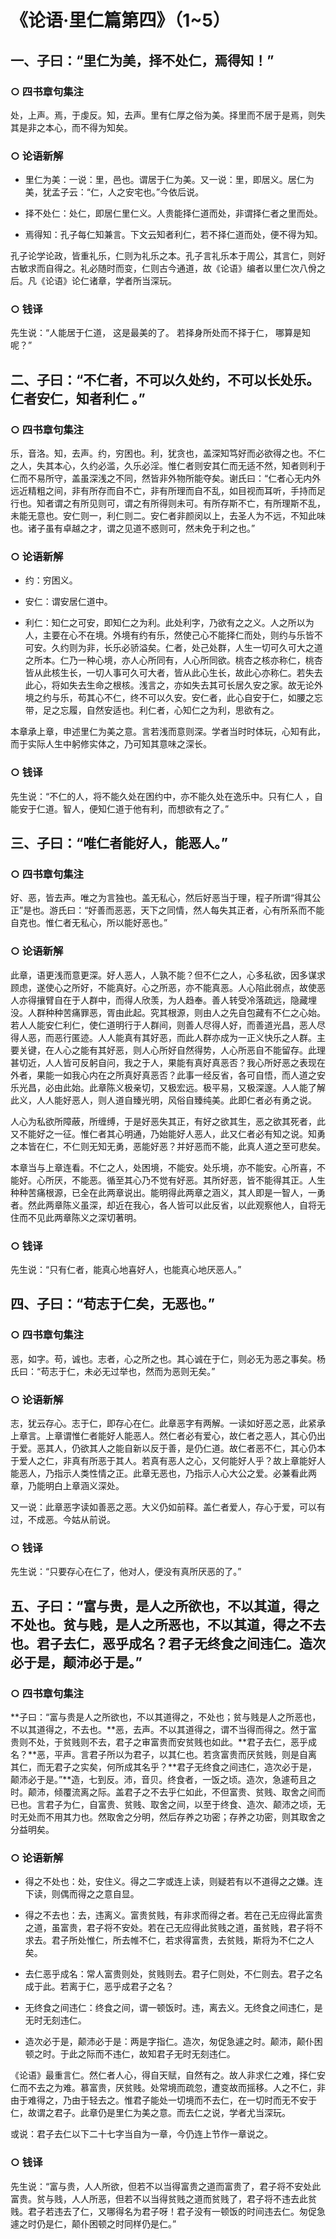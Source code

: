 # 《论语·里仁篇第四》（1~5）

## 一、子曰：“里仁为美，择不处仁，焉得知！”

### ○ 四书章句集注

处，上声。焉，于虔反。知，去声。里有仁厚之俗为美。择里而不居于是焉，则失其是非之本心，而不得为知矣。

### ○ 论语新解

* 里仁为美：一说：里，邑也。谓居于仁为美。又一说：里，即居义。居仁为美，犹孟子云：“仁，人之安宅也。”今依后说。

* 择不处仁：处仁，即居仁里仁义。人贵能择仁道而处，非谓择仁者之里而处。

* 焉得知：孔子每仁知兼言。下文云知者利仁，若不择仁道而处，便不得为知。

孔子论学论政，皆重礼乐，仁则为礼乐之本。孔子言礼乐本于周公，其言仁，则好古敏求而自得之。礼必随时而变，仁则古今通道，故《论语》编者以里仁次八佾之后。凡《论语》论仁诸章，学者所当深玩。

### ○ 钱译

先生说：“人能居于仁道， 这是最美的了。 若择身所处而不择于仁， 哪算是知呢？”

## 二、子曰：“不仁者，不可以久处约，不可以长处乐。仁者安仁，知者利仁 。”

### ○ 四书章句集注

乐，音洛。知，去声。约，穷困也。利，犹贪也，盖深知笃好而必欲得之也。不仁之人，失其本心，久约必滥，久乐必淫。惟仁者则安其仁而无适不然，知者则利于仁而不易所守，盖虽深浅之不同，然皆非外物所能夺矣。谢氏曰：“仁者心无内外远近精粗之间，非有所存而自不亡，非有所理而自不乱，如目视而耳听，手持而足行也。知者谓之有所见则可，谓之有所得则未可。有所存斯不亡，有所理斯不乱，未能无意也。安仁则一，利仁则二。安仁者非颜闵以上，去圣人为不远，不知此味也。诸子虽有卓越之才，谓之见道不惑则可，然未免于利之也。”

### ○ 论语新解

* 约：穷困义。

* 安仁：谓安居仁道中。

* 利仁：知仁之可安，即知仁之为利。此处利字，乃欲有之之义。人之所以为人，主要在心不在境。外境有约有乐，然使己心不能择仁而处，则约与乐皆不可安。久约则为非，长乐必骄溢矣。仁者，处己处群，人生一切可久可大之道之所本。仁乃一种心境，亦人心所同有，人心所同欲。桃杏之核亦称仁，桃杏皆从此核生长，一切人事可久可大者，皆从此心生长，故此心亦称仁。若失去此心，将如失去生命之根核。浅言之，亦如失去其可长居久安之家。故无论外境之约与乐，苟其心不仁，终不可以久安。安仁者，此心自安于仁，如腰之忘带，足之忘履，自然安适也。利仁者，心知仁之为利，思欲有之。

本章承上章，申述里仁为美之意。言若浅而意则深。学者当时时体玩，心知有此，而于实际人生中躬修实体之，乃可知其意味之深长。

### ○ 钱译

先生说：“不仁的人，将不能久处在困约中，亦不能久处在逸乐中。只有仁人 ，自能安于仁道。智人，便知仁道于他有利，而想欲有之了。”

## 三、子曰：“唯仁者能好人，能恶人。”

### ○ 四书章句集注

好、恶，皆去声。唯之为言独也。盖无私心，然后好恶当于理，程子所谓“得其公正”是也。游氏曰：“好善而恶恶，天下之同情，然人每失其正者，心有所系而不能自克也。惟仁者无私心，所以能好恶也。”

### ○ 论语新解

此章，语更浅而意更深。好人恶人，人孰不能？但不仁之人，心多私欲，因多谋求顾虑，遂使心之所好，不能真好。心之所恶，亦不能真恶。人心陷此弱点，故使恶人亦得攘臂自在于人群中，而得人欣羡，为人趋奉。善人转受冷落疏远，隐藏埋没。人群种种苦痛罪恶，胥由此起。究其根源，则由人之先自包藏有不仁之心始。若人人能安仁利仁，使仁道明行于人群间，则善人尽得人好，而善道光昌，恶人尽得人恶，而恶行匿迹。人人能真有其好恶，而此人群亦成为一正义快乐之人群。主要关键，在人心之能有其好恶，则人心所好自然得势，人心所恶自不能留存。此理甚切近，人人皆可反躬自问，我之于人，果能有真好真恶否？我心所好恶之表现在外者，果能一如我心内在之所真好真恶否？此事一经反省，各可自悟，而人道之安乐光昌，必由此始。此章陈义极亲切，又极宏远。极平易，又极深邃。人人能了解此义，人人能好恶人，则人道自臻光明，风俗自臻纯美。此即仁者必有勇之说。

人心为私欲所障蔽，所缠缚，于是好恶失其正，有好之欲其生，恶之欲其死者，此又不能好之一征。惟仁者其心明通，乃始能好人恶人，此又仁者必有知之说。知勇之本皆在仁，不仁则无知无勇，恶能好恶？并好恶而不能，此真人道之至可悲矣。

本章当与上章连看。不仁之人，处困境，不能安。处乐境，亦不能安。心所喜，不能好。心所厌，不能恶。循至其心乃不觉有好恶。其所好恶，皆不能得其正。人生种种苦痛根源，已全在此两章说出。能明得此两章之涵义，其人即是一智人，一勇者。然此两章陈义虽深，却近在我心，各人皆可以此反省，以此观察他人，自将无住而不见此两章陈义之深切著明。

### ○ 钱译

先生说：“只有仁者，能真心地喜好人，也能真心地厌恶人。”

## 四、子曰：“苟志于仁矣，无恶也。”

### ○ 四书章句集注

恶，如字。苟，诚也。志者，心之所之也。其心诚在于仁，则必无为恶之事矣。杨氏曰：“苟志于仁，未必无过举也，然而为恶则无矣。”

### ○ 论语新解

志，犹云存心。志于仁，即存心在仁。此章恶字有两解。一读如好恶之恶，此紧承上章言。上章谓惟仁者能好人能恶人。然仁者必有爱心，故仁者之恶人，其心仍出于爱。恶其人，仍欲其人之能自新以反于善，是仍仁道。故仁者恶不仁，其心仍本于爱人之仁，非真有所恶于其人。若真有恶人之心，又何能好人乎？故上章能好人能恶人，乃指示人类性情之正。此章无恶也，乃指示人心大公之爱。必兼看此两章，乃能明白上章涵义深处。

又一说：此章恶字读如善恶之恶。大义仍如前释。盖仁者爱人，存心于爱，可以有过，不成恶。今姑从前说。

### ○ 钱译

先生说：“只要存心在仁了，他对人，便没有真所厌恶的了。”

## 五、子曰：“富与贵，是人之所欲也，不以其道，得之不处也。贫与贱，是人之所恶也，不以其道，得之不去也。君子去仁，恶乎成名？君子无终食之间违仁。造次必于是，颠沛必于是。”

### ○ 四书章句集注

**子曰：“富与贵是人之所欲也，不以其道得之，不处也；贫与贱是人之所恶也，不以其道得之，不去也。**恶，去声。不以其道得之，谓不当得而得之。然于富贵则不处，于贫贱则不去，君子之审富贵而安贫贱也如此。**君子去仁，恶乎成名？**恶，平声。言君子所以为君子，以其仁也。若贪富贵而厌贫贱，则是自离其仁，而无君子之实矣，何所成其名乎？**君子无终食之间违仁，造次必于是，颠沛必于是。”**造，七到反。沛，音贝。终食者，一饭之顷。造次，急遽苟且之时。颠沛，倾覆流离之际。盖君子之不去乎仁如此，不但富贵、贫贱、取舍之间而已也。言君子为仁，自富贵、贫贱、取舍之间，以至于终食、造次、颠沛之顷，无时无处而不用其力也。然取舍之分明，然后存养之功密；存养之功密，则其取舍之分益明矣。

### ○ 论语新解

* 得之不处也：处，安住义。得之二字或连上读，则疑若有以不道得之之嫌。连下读，则偶而得之之意自显。

* 得之不去也：去，违离义。富贵贫贱，有非求而得之者。若在己无应得此富贵之道，虽富贵，君子将不安处。若在己无应得此贫贱之道，虽贫贱，君子将不求去。君子所处惟仁，所去帷不仁，若求得富贵，去贫贱，斯将为不仁之人矣。

* 去仁恶乎成名：常人富贵则处，贫贱则去。君子仁则处，不仁则去。君子之名成于此。若离于仁，恶乎成君子之名？

* 无终食之间违仁：终食之间，谓一顿饭时。违，离去义。无终食之间违仁，是无时无刻违仁。

* 造次必于是，颠沛必于是：两是字指仁。造次，匆促急遽之时。颠沛，颠仆困顿之时。于此之际而不违仁，故知君子无时无刻违仁。

《论语》最重言仁。然仁者人心，得自天赋，自然有之。故人非求仁之难，择仁安仁而不去之为难。慕富贵，厌贫贱。处常境而疏忽，遭变故而摇移。人之不仁，非由于难得之，乃由于轻去之。惟君子能处一切境而不去仁，在一切时而无不安于仁，故谓之君子。此章仍是里仁为美之意。而去仁之说，学者尤当深玩。

或说：君子去仁以下二十七字当自为一章，今仍连上节作一章说之。

### ○ 钱译

先生说：“富与贵，人人所欲，但若不以当得富贵之道而富贵了，君子将不安处此富贵。贫与贱，人人所恶，但若不以当得贫贱之道而贫贱了，君子将不违去此贫贱。君子若违去了仁，又哪得名为君子呀！君子没有一顿饭的时间违去仁。匆促急遽之时仍是仁，颠仆困顿之时同样仍是仁。”
